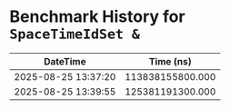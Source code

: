 # Benchmark History for `SpaceTimeIdSet &`

| DateTime | Time (ns) |
|----------|----------|
| 2025-08-25 13:37:20 | 113838155800.000 |
| 2025-08-25 13:39:55 | 125381191300.000 |
